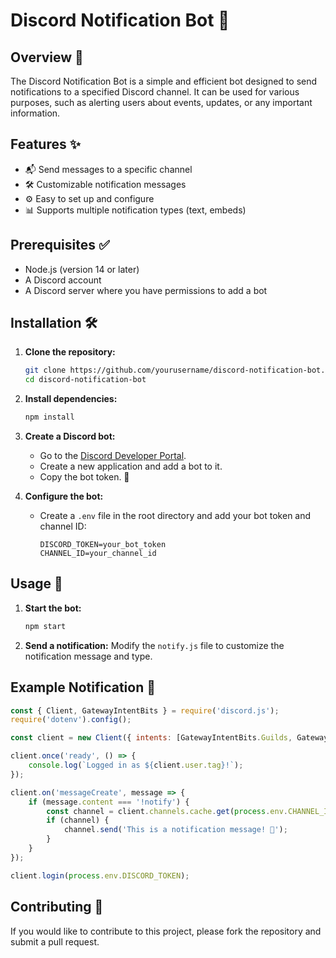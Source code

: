 # Discord Notification Bot 🚀

## Overview 🌟

The Discord Notification Bot is a simple and efficient bot designed to send notifications to a specified Discord channel. It can be used for various purposes, such as alerting users about events, updates, or any important information.

## Features ✨

- 📬 Send messages to a specific channel
- 🛠️ Customizable notification messages
- ⚙️ Easy to set up and configure
- 📊 Supports multiple notification types (text, embeds)

## Prerequisites ✅

- Node.js (version 14 or later)
- A Discord account
- A Discord server where you have permissions to add a bot

## Installation 🛠️

1. **Clone the repository:**

   ```bash
   git clone https://github.com/yourusername/discord-notification-bot.git
   cd discord-notification-bot
   ```

2. **Install dependencies:**

   ```bash
   npm install
   ```

3. **Create a Discord bot:**
   - Go to the [Discord Developer Portal](https://discord.com/developers/applications).
   - Create a new application and add a bot to it.
   - Copy the bot token. 🔑

4. **Configure the bot:**
   - Create a `.env` file in the root directory and add your bot token and channel ID:

     ```plaintext
     DISCORD_TOKEN=your_bot_token
     CHANNEL_ID=your_channel_id
     ```

## Usage 🚀

1. **Start the bot:**

   ```bash
   npm start
   ```

2. **Send a notification:**
   Modify the `notify.js` file to customize the notification message and type.

## Example Notification 💬

```javascript
const { Client, GatewayIntentBits } = require('discord.js');
require('dotenv').config();

const client = new Client({ intents: [GatewayIntentBits.Guilds, GatewayIntentBits.GuildMessages] });

client.once('ready', () => {
    console.log(`Logged in as ${client.user.tag}!`);
});

client.on('messageCreate', message => {
    if (message.content === '!notify') {
        const channel = client.channels.cache.get(process.env.CHANNEL_ID);
        if (channel) {
            channel.send('This is a notification message! 📢');
        }
    }
});

client.login(process.env.DISCORD_TOKEN);
```

## Contributing 🤝

If you would like to contribute to this project, please fork the repository and submit a pull request.

